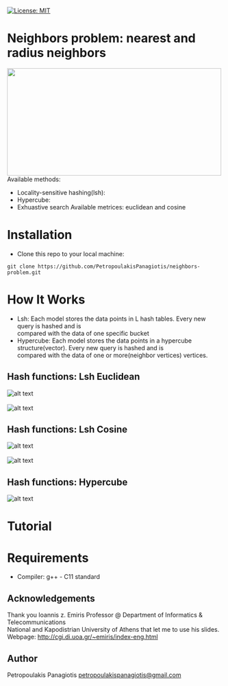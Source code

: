 [![License: MIT](https://img.shields.io/badge/License-MIT-yellow.svg)](https://opensource.org/licenses/MIT)
# Neighbors problem: nearest and radius neighbors
<img src="https://www.researchgate.net/profile/Saleh_Alaliyat/publication/267953942/figure/fig14/AS:295388776026147@1447437580523/K-nearest-neighbor-algorithm-illustration-The-green-circle-is-the-sample-which-is-to-be.png" width="500px" height="250px"> <br />
Available methods: 
* Locality-sensitive hashing(lsh): 
* Hypercube:
* Exhuastive search
Available metrices: euclidean and cosine

# Installation
* Clone this repo to your local machine: 
```
git clone https://github.com/PetropoulakisPanagiotis/neighbors-problem.git
```

# How It Works
* Lsh: Each model stores the data points in L hash tables. Every new query is hashed and is <br />  compared with the data of one specific bucket 
* Hypercube: Each model stores the data points in a hypercube structure(vector). Every new query is hashed and is <br /> compared with the data of one or more(neighbor vertices) vertices.

## Hash functions: Lsh Euclidean
![alt text](https://github.com/PetropoulakisPanagiotis/neighbors-problem/blob/master/images/h_euclidean.png) <br /> <br />
![alt text](https://github.com/PetropoulakisPanagiotis/neighbors-problem/blob/master/images/hash_table_euclidean.png)

## Hash functions: Lsh Cosine
![alt text](https://github.com/PetropoulakisPanagiotis/neighbors-problem/blob/master/images/h_cosin.png) <br /> <br />
![alt text](https://github.com/PetropoulakisPanagiotis/neighbors-problem/blob/master/images/lsh_cosin.png)

## Hash functions: Hypercube
![alt text](https://github.com/PetropoulakisPanagiotis/neighbors-problem/blob/master/images/hypercube.png)

# Tutorial 

# Requirements
* Compiler: g++ - C11 standard

## Αcknowledgements
Thank you Ioannis z. Emiris Professor @ Department of Informatics & Telecommunications <br />
National and Kapodistrian University of Athens that let me to use his slides.<br />
Webpage: http://cgi.di.uoa.gr/~emiris/index-eng.html

## Author
Petropoulakis Panagiotis petropoulakispanagiotis@gmail.com
